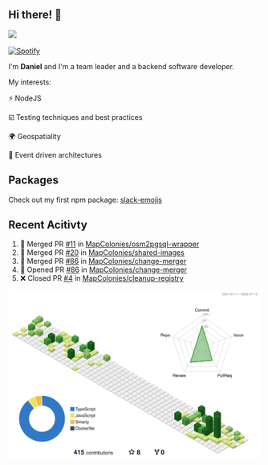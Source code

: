 ## Hi there! 👋

<p>
  <img src="https://github-readme-stats.vercel.app/api?username=syncush&theme=tokyonight">
</p>

[![Spotify](https://novatorem-rust.vercel.app/api/spotify)](https://open.spotify.com/user/syncush)

I'm **Daniel** and I'm a team leader and a backend software developer.

My interests:

⚡ NodeJS

☑️ Testing techniques and best practices

🌍 Geospatiality

🧠 Event driven architectures

## Packages
Check out my first npm package: [slack-emojis](https://www.npmjs.com/package/slack-emojis)

## Recent Acitivty
<!--START_SECTION:activity-->
1. 🎉 Merged PR [#11](https://github.com/MapColonies/osm2pgsql-wrapper/pull/11) in [MapColonies/osm2pgsql-wrapper](https://github.com/MapColonies/osm2pgsql-wrapper)
2. 🎉 Merged PR [#20](https://github.com/MapColonies/shared-images/pull/20) in [MapColonies/shared-images](https://github.com/MapColonies/shared-images)
3. 🎉 Merged PR [#86](https://github.com/MapColonies/change-merger/pull/86) in [MapColonies/change-merger](https://github.com/MapColonies/change-merger)
4. 💪 Opened PR [#86](https://github.com/MapColonies/change-merger/pull/86) in [MapColonies/change-merger](https://github.com/MapColonies/change-merger)
5. ❌ Closed PR [#4](https://github.com/MapColonies/cleanup-registry/pull/4) in [MapColonies/cleanup-registry](https://github.com/MapColonies/cleanup-registry)
<!--END_SECTION:activity-->

![contrib](./profile-3d-contrib/profile-green-animate.svg)
